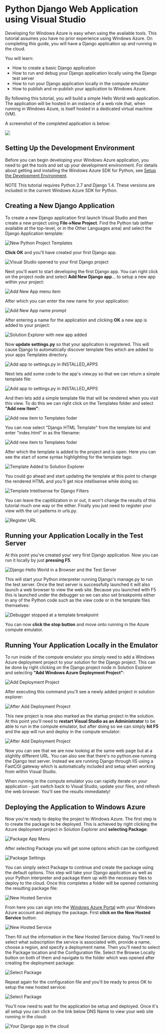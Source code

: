 <properties linkid="dev-python-django-getting-started" urldisplayname="Python Django Web Application" headerexpose="" pagetitle="Python/Django Getting Started Guide" metakeywords="Azure Python Django getting started, Azure Python Django tutorial, Azure Python Django tutorial" footerexpose="" metadescription="An end-to-end tutorial that helps you develop a simple Python Django web application and deploy it to Windows Azure." umbraconavihide="0" disquscomments="1"></properties>

# Python Django Web Application using Visual Studio

Developing for Windows Azure is easy when using the available tools.
This tutorial assumes you have no prior experience using Windows Azure.
On completing this guide, you will have a Django application up and running in the cloud.

You will learn:

-   How to create a basic Django application
-   How to run and debug your Django application locally using the Django test server
-   How to run your Django application locally in the compute emulator
-   How to publish and re-publish your application to Windows Azure.

By following this tutorial, you will build a simple Hello World web
application. The application will be hosted in an instance of a web role
that, when running in Windows Azure, is itself hosted in a dedicated
virtual machine (VM).

A screenshot of the completed application is below:

![](../Media/ptvs-dj-FirstAppInCloud.png)


## <a id="setup"> </a>Setting Up the Development Environment

Before you can begin developing your Windows Azure application, you need to get the tools and set up your development environment. For details about getting and installing the Windows Azure SDK for Python, see [Setup the Development Environment](http://www.windowsazure.com/en-us/develop/python/commontasks/how-to-install-python).

NOTE
This tutorial requires Python 2.7 and Django 1.4. These versions are included in the current Windows Azure SDK for Python.

## Creating a New Django Application

To create a new Django application first launch Visual Studio and then create a new project using **File->New Project**.  Find the Python tab (either available at the top-level, or in the Other Languages area) and select the Django Application template:

![New Python Project Templates](../Media/ptvs-dj-NewProject.png)



**Click OK** and you'll have created your first Django app.


![Visual Studio opened to your first Django project](../Media/ptvs-dj-FirstProject.png)

Next you'll want to start developing the first Django app.  You can right click on the project node and select **Add New Django app**... to setup a new app within your project:

![Add New App menu item](../Media/ptvs-dj-AddNewApp.png)

After which you can enter the new name for your application:

![Add New App name prompt](../Media/ptvs-dj-AddNewAppPrompt.png)

After entering a name for the application and clicking **OK** a new app is added to your project:

![Solution Explorer with new app added](../Media/ptvs-dj-MyFirstApp.png)

Now **update settings.py** so that your application is registered.  This will cause Django to automatically discover template files which are added to your apps Templates directory.

![Add app to settings.py in INSTALLED_APPS](../Media/ptvs-dj-InstallApp.png)

Next lets add some code to the app's view.py so that we can return a simple template file:

![Add app to settings.py in INSTALLED_APPS](../Media/ptvs-dj-FirstView.png)

And then lets add a simple template file that will be rendered when you visit this view.  To do this we can right click on the Templates folder and select **"Add new Item"**:

![Add new item to Templates foder](../Media/ptvs-dj-AddFirstTemplate.png)

You can now select "Django HTML Template" from the template list and enter "index.html" in as the filename:

![Add new item to Templates foder](../Media/ptvs-dj-NewDjangoTemplate.png)

After which the template is added to the project and is open.  Here you can see the start of some syntax highlighting for the template tags:

![Template Added to Solution Explorer](../Media/ptvs-dj-TemplateAdded.png)

You could go ahead and start updating the template at this point to change the rendered HTML and you'll get nice intellisense while doing so:

![Template Intellisense for Django Filters](../Media/ptvs-dj-TemplateIntellisense.png)

You can leave the capitilization in or out, it won't change the results of this tutorial much one way or the either.  Finally you just need to register your view with the url patterns in urls.py.  

![Register URL](../Media/ptvs-dj-RegisterUrl.png)

## Running your Application Locally in the Test Server

At this point you've created your very first Django application.  Now you can run it locally by just **pressing F5**.  

![Django Hello World in a Browser and the Test Server](../Media/ptvs-dj-DjangoHelloWorldTestServer.png)

This will start your Python interpreter running Django's manage.py to run the test server.  Once the test server is successfully launched it will also launch a web browser to view the web site.  Because you launched with F5 this is launched under the debugger so we can also set breakpoints either in any of the Python code such as the view code or in the template files themselves:

![Debugger stopped at a template breakpoint](../Media/ptvs-dj-TemplateBreakpoint.png)

You can now **click the stop button** and move onto running in the Azure compute emulator.

## Running Your Application Locally in the Emulator	

To run inside of the compute emulator you simply need to add a Windows Azure deployment project to your solution for the Django project.  This can be done by right clicking on the Django project node in Solution Explorer and selecting **"Add Windows Azure Deployment Project"**:

![Add Deployment Project](../Media/ptvs-dj-AddDeploymentProject.png)

After executing this command you'll see a newly added project in solution explorer:

![After Add Deployment Project](../Media/ptvs-dj-AfterDeployProjAdded.png)

This new project is now also marked as the startup project in the solution.  At this point you'll need to **restart Visual Studio as an Administrator** to be able to run in the compute emulator, but after doing so we can simply **hit F5** and the app will run and deploy in the compute emulator:

![After Add Deployment Project](../Media/ptvs-dj-ComputeEmulator.png)

Now you can see that we are now looking at the same web page but at a slighltly different URL.  You can also see that there's no python.exe running the Django test server.  Instead we are running Django through IIS using a FastCGI gateway which is automatically included and setup when working from within Visual Studio.  

When running in the compute emulator you can rapidly iterate on your application - just switch back to Visual Studio, update your files, and refresh the web browser.  You'll see the results immediately!

## Deploying the Application to Windows Azure

Now you're ready to deploy the project to Windows Azure.  The first step is to create the package to be deployed.  This is achieved by right clicking the Azure deployment project in Solution Explorer and **selecting Package**:

![Package App Menu](../Media/ptvs-dj-PackageApp.png)

After selecting Package you will get some options which can be configured:

![Package Settings](../Media/ptvs-dj-PackageSettings.png)

You can simply select Package to continue and create the package using the default options.  This step will take your Django application as well as your Python interpreter
and package them up with the necessary files to deploy to the cloud.  Once this completes
a folder will be opened containing the resulting package file:

![New Hosted Service](../Media/ptvs-dj-PackageCreated.png)

From here you can sign into the [Windows Azure Portal](https://windows.azure.com/default.aspx)
with your Windows Azure account and deplopy the package.  First **click on the New Hosted Service** button:


![New Hosted Service](../Media/ptvs-dj-NewHostedService.png)

Then fill out the information in the New Hosted Service dialog.  You'll need to select
what subscription the service is associated with, provide a name, choose a region, and
specify a deployment name.  Then you'll need to select the Package location and the
Configuration file.  Select the Browse Locally button on both of them and navigate to
the folder which was opened after creating the deployment package:

![Select Package](../Media/ptvs-dj-PackageLocation.png)

Repeat again for the configuration file and you'll be ready to press OK to setup
the new hosted service:

![Select Package](../Media/ptvs-dj-NewHostedServiceDone.png)

You'll now need to wait for the application be setup and deployed. Once it's all setup
you can click on the link below DNS Name to view your web site running in the cloud:


![Your Django app in the cloud](../Media/ptvs-dj-FirstAppInCloud.png)
